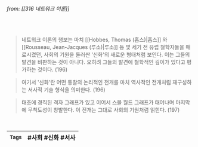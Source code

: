 
###### from: [[316 네트워크 이론]]

<br/>

>네트워크 이론의 행보는 마치 [[Hobbes, Thomas (홉스)|홉스]] 와 [[Rousseau, Jean-Jacques (루소)|루소]] 등 몇 세기 전 유럽 철학자들을 매료시켰던, 사회의 기원을 둘러싼 '신화'의 새로운 형태처럼 보인다. 이는 그들의 발견을 비판하는 것이 아니다. 오히려 그들의 발견에 철학적인 깊이가 있다고 평가하는 것이다. (196) 

>여기서 '신화'란 어떤 통찰의 논리적인 전개를 마치 역사적인 전개처럼 재구성하는 서사적 기술 형식을 의미한다. (196)

>태초에 경직된 격자 그래프가 있고 이어서 스몰 월드 그래프가 태어나며 마지막에 무척도성이 창발한다. 이 전개는 그대로 사회의 기원처럼 읽힌다. (197)


<br/>

| <small> Tags </small> | #사회 #신화 #서사  |
| --- | --- |
